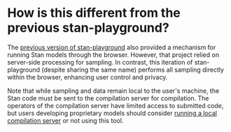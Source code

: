 # How is this different from the previous stan-playground?

The [previous version of stan-playground](https://discourse.mc-stan.org/t/old-introducing-stan-playground-a-web-based-platform-for-stan-programming-and-collaboration/31653) also provided a mechanism for running Stan models through the browser. However, that project relied on server-side processing for sampling. In contrast, this iteration of stan-playground (despite sharing the same name) performs all sampling directly within the browser, enhancing user control and privacy.

Note that while sampling and data remain local to the user's machine, the Stan code must be sent to the compilation server for compilation. The operators of the compilation server have limited access to submitted code, but users developing proprietary models should consider [running a local compilation server](./compilation_server_setup.md) or not using this tool.
